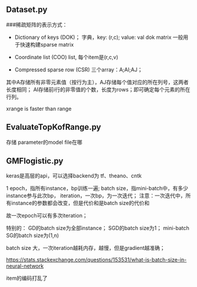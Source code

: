 ## Dataset.py

###稀疏矩阵的表示方式：

- Dictionary of keys (DOK)；
字典，key: (r,c); value: val
dok matrix 一般用于快速构建sparse matrix

- Coordinate list (COO)
list, 每个item是(r,c,v)

- Compressed sparse row (CSR)
三个array：A;AI;AJ；

其中A存储所有非零元素值（按行为主），AJ存储每个值对应的所在列号，这两者长度相同；
AI存储前i行的非零值的个数，长度为rows；即可确定每个元素的所在行列。



xrange is faster than range





## EvaluateTopKofRange.py
存储 parameter的model file在哪


## GMFlogistic.py
keras是高层的api，可以选择backend为 tf、theano、cntk

1 epoch，指所有instance，bp训练一遍;
batch size，指mini-batch中，有多少instance参与此次bp，
iteration，一次bp，为一次迭代；
注意：一次迭代中，所有instance的参数都会改变，但是代价和是batch size的代价和

故一次epoch可以有多次iteration；

特别的：
GD的batch size为全部instance；
SGD的batch size为1；
mini-batch SG的batch size为(1,n)

batch size 大，一次iteration越耗内存，越慢，但是gradient越准确；


https://stats.stackexchange.com/questions/153531/what-is-batch-size-in-neural-network



item的编码打乱了